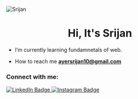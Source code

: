 
<p align="left"> <img src="https://komarev.com/ghpvc/?username=You-good-bruh&label=Profile%20views&color=0e75b6&style=flat" alt="Srijan" /> </p>

<h1 align="center">Hi, It's Srijan</h1>
<!-- <h3 align="center">A learner</h3> -->


- I’m currently learning fundamnetals of web.

- How to reach me **ayersrijan10@gmail.com**

<h3 align="left">Connect with me:</h3>
<div id="badges" >
  <a href="https://www.linkedin.com/in/srijanayer/">
    <img src="https://img.shields.io/badge/LinkedIn-blue?style=for-the-badge&logo=linkedin&logoColor=white" alt="LinkedIn Badge"/>
  </a>
  <a href="https://www.instagram.com/srijanayer/">
    <img src="https://img.shields.io/badge/Instagram-%23E4405F.svg?style=for-the-badge&logo=Instagram&logoColor=white" alt="Instagram Badge"/>
  </a>
</div>


<p>&nbsp;</p>

